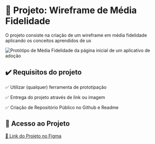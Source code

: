 # 💾 Projeto: Wireframe de Média Fidelidade

O projeto consiste na criação de um wireframe em média fidelidade aplicando os conceitos aprendidos de ux

![Protótipo de Média Fidelidade da página inicial de um aplicativo de adoção](https://i.ibb.co/8d9H93f/dio-mid-fidelity.png)

## ✔️ **Requisitos do projeto**

✅ Utilizar (qualquer) ferramenta de prototipação

✅ Entrega do projeto através de link ou imagem

✅ Criação de Repositório Público no Github e Readme

## 📂 Acesso ao Projeto

[🔗 Link do Projeto no Figma](https://link-url-here.org)
